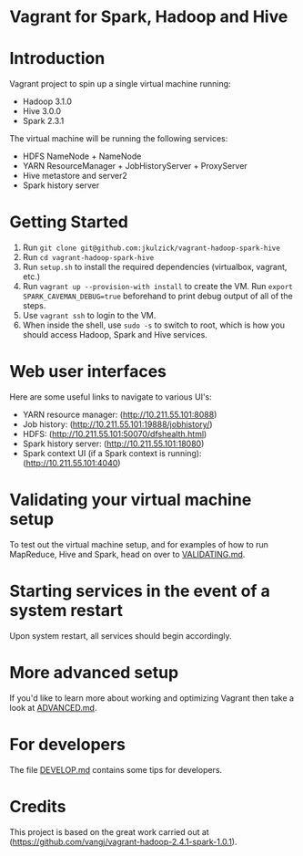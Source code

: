 Vagrant for Spark, Hadoop and Hive
==================================

# Introduction

Vagrant project to spin up a single virtual machine running:

* Hadoop 3.1.0
* Hive 3.0.0
* Spark 2.3.1

The virtual machine will be running the following services:

* HDFS NameNode + NameNode
* YARN ResourceManager + JobHistoryServer + ProxyServer
* Hive metastore and server2
* Spark history server

# Getting Started

1. Run `git clone git@github.com:jkulzick/vagrant-hadoop-spark-hive`
2. Run `cd vagrant-hadoop-spark-hive`
3. Run `setup.sh` to install the required dependencies
   (virtualbox, vagrant, etc.)
4. Run `vagrant up --provision-with install` to create the VM. Run
   `export SPARK_CAVEMAN_DEBUG=true` beforehand to print debug output of all
   of the steps.
5. Use `vagrant ssh` to login to the VM.
6. When inside the shell, use `sudo -s` to switch to root, which is how
   you should access Hadoop, Spark and Hive services.

# Web user interfaces

Here are some useful links to navigate to various UI's:

* YARN resource manager:  (http://10.211.55.101:8088)
* Job history:  (http://10.211.55.101:19888/jobhistory/)
* HDFS: (http://10.211.55.101:50070/dfshealth.html)
* Spark history server: (http://10.211.55.101:18080)
* Spark context UI (if a Spark context is running): (http://10.211.55.101:4040)

# Validating your virtual machine setup

To test out the virtual machine setup, and for examples of how to run
MapReduce, Hive and Spark, head on over to [VALIDATING.md](VALIDATING.md).

# Starting services in the event of a system restart

Upon system restart, all services should begin accordingly.

# More advanced setup

If you'd like to learn more about working and optimizing Vagrant then
take a look at [ADVANCED.md](ADVANCED.md).

# For developers

The file [DEVELOP.md](DEVELOP.md) contains some tips for developers.

# Credits

This project is based on the great work carried out at
(https://github.com/vangj/vagrant-hadoop-2.4.1-spark-1.0.1).

